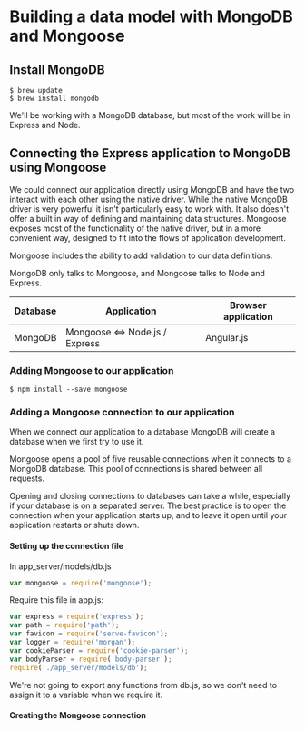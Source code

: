 # Building a data model with MongoDB and Mongoose

## Install MongoDB

```
$ brew update
$ brew install mongodb
```

We'll be working with a MongoDB database, but most of the work will be in Express and Node.

## Connecting the Express application to MongoDB using Mongoose

We could connect our application directly using MongoDB and have the two interact with each other using the native driver.
While the native MongoDB driver is very powerful it isn't particularly easy to work with.
It also doesn't offer a built in way of defining and maintaining data structures.
Mongoose exposes most of the functionality of the native driver, but in a more convenient way, designed to fit into the flows of application development.

Mongoose includes the ability to add validation to our data definitions.

MongoDB only talks to Mongoose, and Mongoose talks to Node and Express.

| Database  |           Application            | Browser application |
|-----------|----------------------------------|---------------------|
| MongoDB   |  Mongoose <=> Node.js / Express  |    Angular.js       |

### Adding Mongoose to our application

```
$ npm install --save mongoose
```

### Adding a Mongoose connection to our application

When we connect our application to a database MongoDB will create a database when we first try to use it.

Mongoose opens a pool of five reusable connections when it connects to a MongoDB database.
This pool of connections is shared between all requests.

Opening and closing connections to databases can take a while, especially if your database is on a separated server.
The best practice is to open the connection when your application starts up, and to leave it open until your application restarts or shuts down.

#### Setting up the connection file

In app_server/models/db.js

```js
var mongoose = require('mongoose');
```

Require this file in app.js:

```js
var express = require('express');
var path = require('path');
var favicon = require('serve-favicon');
var logger = require('morgan');
var cookieParser = require('cookie-parser');
var bodyParser = require('body-parser');
require('./app_server/models/db');
```

We're not going to export any functions from db.js, so we don't need to assign it to a variable when we require it.

#### Creating the Mongoose connection
